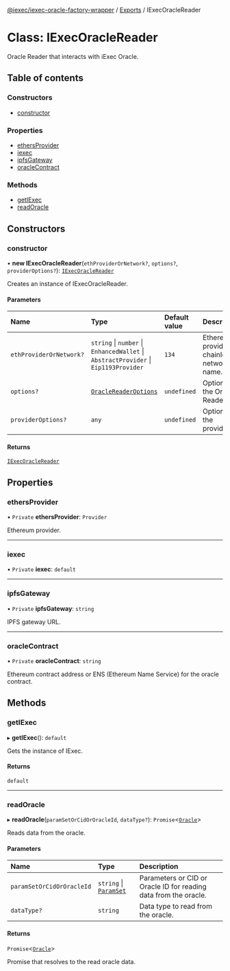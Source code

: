 [@iexec/iexec-oracle-factory-wrapper](../README.md) / [Exports](../modules.md) / IExecOracleReader

# Class: IExecOracleReader

Oracle Reader that interacts with iExec Oracle.

## Table of contents

### Constructors

- [constructor](IExecOracleReader.md#constructor)

### Properties

- [ethersProvider](IExecOracleReader.md#ethersprovider)
- [iexec](IExecOracleReader.md#iexec)
- [ipfsGateway](IExecOracleReader.md#ipfsgateway)
- [oracleContract](IExecOracleReader.md#oraclecontract)

### Methods

- [getIExec](IExecOracleReader.md#getiexec)
- [readOracle](IExecOracleReader.md#readoracle)

## Constructors

### constructor

• **new IExecOracleReader**(`ethProviderOrNetwork?`, `options?`, `providerOptions?`): [`IExecOracleReader`](IExecOracleReader.md)

Creates an instance of IExecOracleReader.

#### Parameters

| Name | Type | Default value | Description |
| :------ | :------ | :------ | :------ |
| `ethProviderOrNetwork?` | `string` \| `number` \| `EnhancedWallet` \| `AbstractProvider` \| `Eip1193Provider` | `134` | Ethereum provider, chainId or network name. |
| `options?` | [`OracleReaderOptions`](../modules.md#oraclereaderoptions) | `undefined` | Options for the Oracle Reader. |
| `providerOptions?` | `any` | `undefined` | Options for the provider. |

#### Returns

[`IExecOracleReader`](IExecOracleReader.md)

## Properties

### ethersProvider

• `Private` **ethersProvider**: `Provider`

Ethereum provider.

___

### iexec

• `Private` **iexec**: `default`

___

### ipfsGateway

• `Private` **ipfsGateway**: `string`

IPFS gateway URL.

___

### oracleContract

• `Private` **oracleContract**: `string`

Ethereum contract address or ENS (Ethereum Name Service) for the oracle contract.

## Methods

### getIExec

▸ **getIExec**(): `default`

Gets the instance of IExec.

#### Returns

`default`

___

### readOracle

▸ **readOracle**(`paramSetOrCidOrOracleId`, `dataType?`): `Promise`\<[`Oracle`](../modules.md#oracle)\>

Reads data from the oracle.

#### Parameters

| Name | Type | Description |
| :------ | :------ | :------ |
| `paramSetOrCidOrOracleId` | `string` \| [`ParamSet`](../modules.md#paramset) | Parameters or CID or Oracle ID for reading data from the oracle. |
| `dataType?` | `string` | Data type to read from the oracle. |

#### Returns

`Promise`\<[`Oracle`](../modules.md#oracle)\>

Promise that resolves to the read oracle data.
